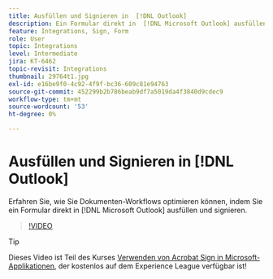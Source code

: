 ```yaml
---
title: Ausfüllen und Signieren in  [!DNL Outlook]
description: Ein Formular direkt in  [!DNL Microsoft Outlook] ausfüllen und signieren
feature: Integrations, Sign, Form
role: User
topic: Integrations
level: Intermediate
jira: KT-6462
topic-revisit: Integrations
thumbnail: 29764t1.jpg
exl-id: e16be9f0-4c92-4f9f-bc36-609c81e94763
source-git-commit: 452299b2b786beab9df7a5019da4f3840d9cdec9
workflow-type: tm+mt
source-wordcount: '53'
ht-degree: 0%

---
```


# Ausfüllen und Signieren in [!DNL Outlook]

Erfahren Sie, wie Sie Dokumenten-Workflows optimieren können, indem Sie ein Formular direkt in [!DNL Microsoft Outlook] ausfüllen und signieren.

>[!VIDEO](https://video.tv.adobe.com/v/344947?quality=12&learn=on&hidetitle=true)

>[!TIP]
>
>Dieses Video ist Teil des Kurses [Verwenden von Acrobat Sign in Microsoft-Applikationen](https://experienceleague.adobe.com/?recommended=Sign-U-1-2020.2), der kostenlos auf dem Experience League verfügbar ist!
